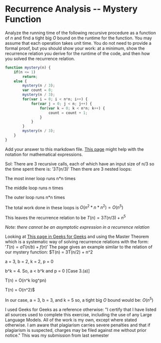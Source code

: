 # Recurrence Analysis -- Mystery Function

Analyze the running time of the following recursive procedure as a function of
$n$ and find a tight big $O$ bound on the runtime for the function. You may
assume that each operation takes unit time. You do not need to provide a formal
proof, but you should show your work: at a minimum, show the recurrence relation
you derive for the runtime of the code, and then how you solved the recurrence
relation.

```javascript
function mystery(n) {
    if(n <= 1)
        return;
    else {
        mystery(n / 3);
        var count = 0;
        mystery(n / 3);
        for(var i = 0; i < n*n; i++) {
            for(var j = 0; j < n; j++) {
                for(var k = 0; k < n*n; k++) {
                    count = count + 1;
                }
            }
        }
        mystery(n / 3);
    }
}
```

Add your answer to this markdown file. [This
page](https://docs.github.com/en/get-started/writing-on-github/working-with-advanced-formatting/writing-mathematical-expressions)
might help with the notation for mathematical expressions.

Sol:
There are 3 recursive calls, each of which have an input size of n/3 so the time spent there is:
    $'3T(n/3)'$
Then there are 3 nested loops:

 The most inner loop runs n*n times 
 
 The middle loop runs n times 
 
 The outer loop runs n*n times
 
The total work done in these loops is $O(n^2 * n * n^2) = O(n^5)$

This leaves the recurrence relation to be 
    $T(n) = 3T(n/3) + n^5$ 

*Note: there cannot be an asymptotic expression in a recurrence relation*
    
    
Looking at [This page in Geeks for Geeks](https://www.geeksforgeeks.org/recurrence-relations-a-complete-guide/) and using the Master Theorem which is a systematic way of solving recurrence relations with the form: $'T(n) = aT(n/b) + f(n)'$ The page gives an example similar to the relation of our mystery function: $T(n) = 3T(n/2) + n^2

a = 3, b = 2, k = 2, p = 0 

b^k = 4. So, a < b^k and p = 0 [Case 3.(a)] 

T(n) = O(n^k log^pn) 

T(n) = O(n^2)$ 

In our case, a = 3, b = 3, and k = 5 so, a tight big $O$ bound would be: $O(n^5)$

I used Geeks for Geeks as a reference otherwise: "I certify that I have listed all sources used to complete this exercise, including the use of any Large Language Models. All of the work is my own, except where stated otherwise. I am aware that plagiarism carries severe penalties and that if plagiarism is suspected, charges may be filed against me without prior notice."
This was my submission from last semester

